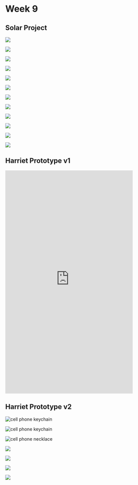 # Week 9


## Solar Project

![](/assets/img/energy/week9/22937.png)

![](/assets/img/energy/week9/IMG_2962.gif)

![](/assets/img/energy/week9/24011.png)

![](/assets/img/energy/week9/24129.png)

![](/assets/img/energy/week9/24147.png)

![](/assets/img/energy/week9/IMG_2965.gif)

![](/assets/img/energy/week9/IMG_2968.gif)

![](/assets/img/energy/week9/45458.png)

![](/assets/img/energy/week9/IMG_2961.jpeg)

![](/assets/img/energy/week9/IMG_2963.jpeg)

![](/assets/img/energy/week9/IMG_2964.jpeg)

![](/assets/img/energy/week9/IMG_2966.jpeg)

## Harriet Prototype v1

<iframe name="myframe" width="400" height="700" src="https://www.instagram.com/reel/DHeEGpXJpe1/" frameborder="0" allowfullscreen></iframe>


## Harriet Prototype v2

![cell phone keychain](/assets/img/energy/week9/IMG_2957.JPG)

![cell phone keychain](/assets/img/energy/week9/IMG_2959.JPG)


![cell phone necklace](/assets/img/energy/week9/IMG_2960.JPG)

![](/assets/img/energy/week9/inspo.jpg)

![](/assets/img/energy/week9/future.jpg)

![](/assets/img/energy/week9/v1.png)

![](/assets/img/energy/week9/v2.png)
